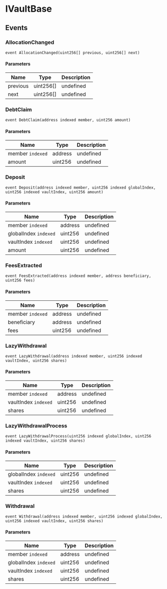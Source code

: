 # IVaultBase










## Events

### AllocationChanged

```solidity
event AllocationChanged(uint256[] previous, uint256[] next)
```





#### Parameters

| Name | Type | Description |
|---|---|---|
| previous  | uint256[] | undefined |
| next  | uint256[] | undefined |

### DebtClaim

```solidity
event DebtClaim(address indexed member, uint256 amount)
```





#### Parameters

| Name | Type | Description |
|---|---|---|
| member `indexed` | address | undefined |
| amount  | uint256 | undefined |

### Deposit

```solidity
event Deposit(address indexed member, uint256 indexed globalIndex, uint256 indexed vaultIndex, uint256 amount)
```





#### Parameters

| Name | Type | Description |
|---|---|---|
| member `indexed` | address | undefined |
| globalIndex `indexed` | uint256 | undefined |
| vaultIndex `indexed` | uint256 | undefined |
| amount  | uint256 | undefined |

### FeesExtracted

```solidity
event FeesExtracted(address indexed member, address beneficiary, uint256 fees)
```





#### Parameters

| Name | Type | Description |
|---|---|---|
| member `indexed` | address | undefined |
| beneficiary  | address | undefined |
| fees  | uint256 | undefined |

### LazyWithdrawal

```solidity
event LazyWithdrawal(address indexed member, uint256 indexed vaultIndex, uint256 shares)
```





#### Parameters

| Name | Type | Description |
|---|---|---|
| member `indexed` | address | undefined |
| vaultIndex `indexed` | uint256 | undefined |
| shares  | uint256 | undefined |

### LazyWithdrawalProcess

```solidity
event LazyWithdrawalProcess(uint256 indexed globalIndex, uint256 indexed vaultIndex, uint256 shares)
```





#### Parameters

| Name | Type | Description |
|---|---|---|
| globalIndex `indexed` | uint256 | undefined |
| vaultIndex `indexed` | uint256 | undefined |
| shares  | uint256 | undefined |

### Withdrawal

```solidity
event Withdrawal(address indexed member, uint256 indexed globalIndex, uint256 indexed vaultIndex, uint256 shares)
```





#### Parameters

| Name | Type | Description |
|---|---|---|
| member `indexed` | address | undefined |
| globalIndex `indexed` | uint256 | undefined |
| vaultIndex `indexed` | uint256 | undefined |
| shares  | uint256 | undefined |



